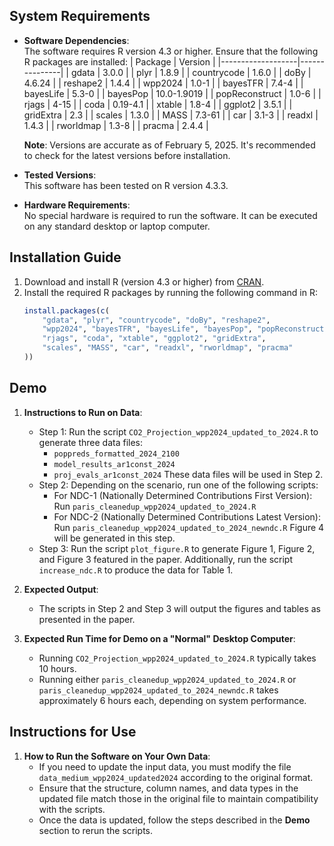 ## System Requirements
- **Software Dependencies**:  
  The software requires R version 4.3 or higher. Ensure that the following R packages are installed:
  | Package           | Version       |
  |-------------------|---------------|
  | gdata             | 3.0.0         |
  | plyr              | 1.8.9         |
  | countrycode       | 1.6.0         |
  | doBy              | 4.6.24        |
  | reshape2          | 1.4.4         |
  | wpp2024           | 1.0-1         |
  | bayesTFR          | 7.4-4         |
  | bayesLife         | 5.3-0         |
  | bayesPop          | 10.0-1.9019   |
  | popReconstruct    | 1.0-6         |
  | rjags             | 4-15          |
  | coda              | 0.19-4.1      |
  | xtable            | 1.8-4         |
  | ggplot2           | 3.5.1         |
  | gridExtra         | 2.3           |
  | scales            | 1.3.0         |
  | MASS              | 7.3-61        |
  | car               | 3.1-3         |
  | readxl            | 1.4.3         |
  | rworldmap         | 1.3-8         |
  | pracma            | 2.4.4         |

  **Note**: Versions are accurate as of February 5, 2025. It's recommended to check for the latest versions before installation.

- **Tested Versions**:  
  This software has been tested on R version 4.3.3.

- **Hardware Requirements**:  
  No special hardware is required to run the software. It can be executed on any standard desktop or laptop computer.

## Installation Guide
1. Download and install R (version 4.3 or higher) from [CRAN](https://cran.r-project.org/).
2. Install the required R packages by running the following command in R:
   ```R
   install.packages(c(
       "gdata", "plyr", "countrycode", "doBy", "reshape2", 
       "wpp2024", "bayesTFR", "bayesLife", "bayesPop", "popReconstruct", 
       "rjags", "coda", "xtable", "ggplot2", "gridExtra", 
       "scales", "MASS", "car", "readxl", "rworldmap", "pracma"
   ))
   
## Demo
1. **Instructions to Run on Data**:
   - Step 1: Run the script `CO2_Projection_wpp2024_updated_to_2024.R` to generate three data files:
     - `poppreds_formatted_2024_2100`
     - `model_results_ar1const_2024`
     - `proj_evals_ar1const_2024`
     These data files will be used in Step 2.
   - Step 2: Depending on the scenario, run one of the following scripts:
     - For NDC-1 (Nationally Determined Contributions First Version):  
       Run `paris_cleanedup_wpp2024_updated_to_2024.R`
     - For NDC-2 (Nationally Determined Contributions Latest Version):  
       Run `paris_cleanedup_wpp2024_updated_to_2024_newndc.R`
     Figure 4 will be generated in this step.
   - Step 3: Run the script `plot_figure.R` to generate Figure 1, Figure 2, and Figure 3 featured in the paper.
     Additionally, run the script `increase_ndc.R` to produce the data for Table 1.

2. **Expected Output**:
   - The scripts in Step 2 and Step 3 will output the figures and tables as presented in the paper.

3. **Expected Run Time for Demo on a "Normal" Desktop Computer**:
   - Running `CO2_Projection_wpp2024_updated_to_2024.R` typically takes 10 hours.
   - Running either `paris_cleanedup_wpp2024_updated_to_2024.R` or `paris_cleanedup_wpp2024_updated_to_2024_newndc.R` takes approximately 6 hours each, depending on system performance.

## Instructions for Use
1. **How to Run the Software on Your Own Data**:
   - If you need to update the input data, you must modify the file `data_medium_wpp2024_updated2024` according to the original format.
   - Ensure that the structure, column names, and data types in the updated file match those in the original file to maintain compatibility with the scripts.
   - Once the data is updated, follow the steps described in the **Demo** section to rerun the scripts.
